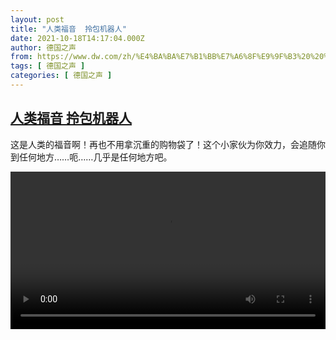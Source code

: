 ```yaml
---
layout: post
title: "人类福音  拎包机器人"
date: 2021-10-18T14:17:04.000Z
author: 德国之声
from: https://www.dw.com/zh/%E4%BA%BA%E7%B1%BB%E7%A6%8F%E9%9F%B3%20%20%E6%8B%8E%E5%8C%85%E6%9C%BA%E5%99%A8%E4%BA%BA/a-59536198
tags: [ 德国之声 ]
categories: [ 德国之声 ]
---
```

<!--1634566624000-->
[人类福音  拎包机器人](https://www.dw.com/zh/%E4%BA%BA%E7%B1%BB%E7%A6%8F%E9%9F%B3%20%20%E6%8B%8E%E5%8C%85%E6%9C%BA%E5%99%A8%E4%BA%BA/a-59536198)
------

<div>
<p>这是人类的福音啊！再也不用拿沉重的购物袋了！这个小家伙为你效力，会追随你到任何地方……呃……几乎是任何地方吧。 </small></p><video src="https://tvdownloaddw-a.akamaihd.net/dwtv_video/flv/vdt_zh/2021/bchi211018_001_6cf60gitamini-fin_sd_sor.mp4" controls style="width:100%"></video>
</div>
